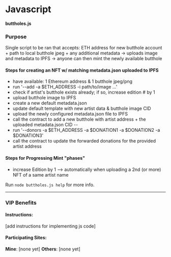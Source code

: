 # Javascript

**buttholes.js**

### Purpose
Single script to be ran that accepts: ETH address for new butthole account + path to local butthole jpeg + any additional metadata 
-> uploads image and metadata to IPFS
-> anyone can then mint the newly available butthole

#### Steps for creating an NFT w/ matching metadata.json uploaded to IPFS
- have available: 1 Ethereum address & 1 butthole jpeg/png
- run '--add -a $ETH_ADDRESS -i path/to/image ...'
- check if artist's butthole exists already; if so, increase edition # by 1
- upload butthole image to IPFS
- create a new default metadata.json
- update default template with new artist data & butthole image CID
- upload the newly configured metadata.json file to IPFS
- call the contract to add a new butthole with artist address + the uploaded metadata.json CID
--
- run '--donors -a $ETH_ADDRESS -a $DONATION1 -a $DONATION2 -a $DONATION3'
- call the contract to update the forwarded donations for the provided artist address

#### Steps for Progressing Mint "phases"
- increase Edition by 1 --> automatically when uploading a 2nd (or more) NFT of a same artist name

Run `node buttholes.js help` for more info.

---

### VIP Benefits
#### Instructions:
[add instructions for implementing js code]

#### Participating Sites:
**Mine**:
[none yet]
**Others**:
[none yet]
